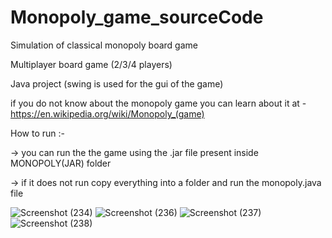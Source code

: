 # Monopoly_game_sourceCode
Simulation of classical monopoly board game

Multiplayer board game (2/3/4 players)

Java project (swing is used for the gui of the game)

if you do not know about the monopoly game you can learn about it at - https://en.wikipedia.org/wiki/Monopoly_(game)

How to run :-

-> you can run the the game using the .jar file present inside MONOPOLY(JAR) folder

-> if it does not run copy everything into a folder and run the monopoly.java file

![Screenshot (234)](https://user-images.githubusercontent.com/87127022/139449393-1df94fb1-8bc8-429f-baba-a31dba4fa87e.png)
![Screenshot (236)](https://user-images.githubusercontent.com/87127022/139449446-eeaabfae-dd3a-47e8-8a93-796dcc966270.png)
![Screenshot (237)](https://user-images.githubusercontent.com/87127022/139449487-49807707-ce96-474e-a4ff-bcacb9e28cf7.png)
![Screenshot (238)](https://user-images.githubusercontent.com/87127022/139449535-e1a848be-22f6-47be-9fc8-bdc61920e7b8.png)



